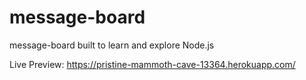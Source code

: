 # message-board

message-board built to learn and explore Node.js

Live Preview:
https://pristine-mammoth-cave-13364.herokuapp.com/
